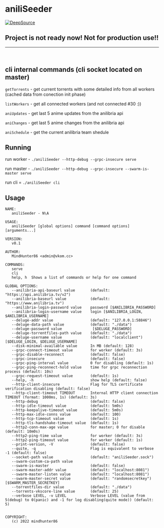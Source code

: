 # aniliSeeder
[![DeepSource](https://deepsource.io/gh/MindHunter86/aniliSeeder.svg/?label=active+issues&show_trend=true&token=0s6kHn6xfivpVWxqql7PLY23)](https://deepsource.io/gh/MindHunter86/aniliSeeder/?ref=repository-badge)


## Project is not ready now! Not for production use!!
---

<br/>

## cli internal commands (cli socket located on master)
`getTorrents` - get current torrents with some detailed info from all workers (cached data from conection init phase)

`listWorkers` - get all connected workers (and not connected #30 :))

`aniUpdates` - get last 5 anime updates from the anilibria api

`aniChanges` - get last 5 anime changes from the anilibria api

`aniSchedule` - get the current anilibria team shedule


## Running
run worker - `./aniliSeeder --http-debug --grpc-insecure serve`

run master - `./aniliSeeder --http-debug --grpc-insecure --swarm-is-master serve`

run cli = `./aniliSeeder cli`

## Usage
```
NAME:
   aniliSeeder - N\A

USAGE:
   aniliSeeder [global options] command [command options] [arguments...]

VERSION:
   v0.1

AUTHOR:
   MindHunter86 <admin@vkom.cc>

COMMANDS:
   serve    
   cli     
   help, h  Shows a list of commands or help for one command

GLOBAL OPTIONS:
   --anilibria-api-baseurl value       (default: "https://api.anilibria.tv/v2")
   --anilibria-baseurl value           (default: "https://www.anilibria.tv")
   --anilibria-login-password value    password [$ANILIBRIA_PASSWORD]
   --anilibria-login-username value    login [$ANILIBRIA_LOGIN, $ANILIBRIA_USERNAME]
   --deluge-addr value                 (default: "127.0.0.1:58846")
   --deluge-data-path value            (default: "./data")
   --deluge-password value              [$DELUGE_PASSWORD]
   --deluge-torrentfiles-path value    (default: "./data")
   --deluge-username value             (default: "localclient") [$DELUGE_LOGIN, $DELUGE_USERNAME]
   --disk-minimal-available value      In MB (default: 128)
   --grpc-connect-timeout value        for worker (default: 3s)
   --grpc-disable-reconnect            (default: false)
   --grpc-insecure                     (default: false)
   --grpc-ping-interval value          0 for disabling (default: 1s)
   --grpc-ping-reconnect-hold value    time for grpc reconnection process (default: 10s)
   --grpc-request-timeout value        (default: 1s)
   --help, -h                          show help (default: false)
   --http-client-insecure              Flag for TLS certificate verification disabling (default: false)
   --http-client-timeout TIMEOUT       Internal HTTP client connection TIMEOUT (format: 1000ms, 1s) (default: 3s)
   --http-debug                        (default: false)
   --http-idle-timeout value           (default: 5m0s)
   --http-keepalive-timeout value      (default: 5m0s)
   --http-max-idle-conns value         (default: 100)
   --http-tcp-timeout value            (default: 1s)
   --http-tls-handshake-timeout value  (default: 1s)
   --http2-conn-max-age value          for master; 0 for disable (default: 10m0s)
   --http2-ping-time value             for worker (default: 3s)
   --http2-ping-timeout value          for worker (default: 1s)
   --print-version, -V                 (default: false)
   --quite, -q                         Flag is equivalent to verbose -1 (default: false)
   --socket-path value                 (default: "aniliSeeder.sock")
   --swarm-custom-ca-path value        
   --swarm-is-master                   (default: false)
   --swarm-master-addr value           (default: "localhost:8081")
   --swarm-master-listen value         (default: "localhost:8081")
   --swarm-master-secret value         (default: "randomsecretkey") [$SWARM_MASTER_SECRETKEY]
   --torrentfiles-dir value            (default: "./data")
   --torrents-vkscore-line value       (default: 25)
   --verbose LEVEL, -v LEVEL           Verbose LEVEL (value from 5(debug) to 0(panic) and -1 for log disabling(quite mode)) (default: 5)
   

COPYRIGHT:
   (c) 2022 mindhunter86
```
